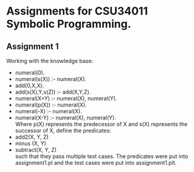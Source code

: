 # Assignments for CSU34011 Symbolic Programming.

## Assignment 1
Working with the knowledge base:
- numeral(0).
- numeral(s(X)) :- numeral(X).
- add(0,X,X).
- add(s(X),Y,s(Z)) :- add(X,Y,Z).
- numeral(X+Y) :- numeral(X), numeral(Y).
- numeral(p(X)) :- numeral(X).
- numeral(-X) :- numeral(X).
- numeral(X-Y) :- numeral(X), numeral(Y).  
Where p(X) represents the predecessor of X and s(X) represents the successor of X, define the predicates:
- add2(X, Y, Z)
- minus (X, Y)
- subtract(X, Y, Z)  
such that they pass multiple test cases. The predicates were put into assignment1.pl and the test cases were put into assignment1.plt.